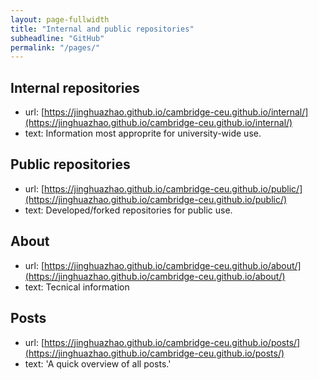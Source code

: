 ```yaml
---
layout: page-fullwidth
title: "Internal and public repositories"
subheadline: "GitHub"
permalink: "/pages/"
---
```


## Internal repositories
   - url:  [https://jinghuazhao.github.io/cambridge-ceu.github.io/internal/](https://jinghuazhao.github.io/cambridge-ceu.github.io/internal/)
   - text: Information most approprite for university-wide use.

## Public repositories
   - url:  [https://jinghuazhao.github.io/cambridge-ceu.github.io/public/](https://jinghuazhao.github.io/cambridge-ceu.github.io/public/)
   - text: Developed/forked repositories for public use.

## About
   - url:  [https://jinghuazhao.github.io/cambridge-ceu.github.io/about/](https://jinghuazhao.github.io/cambridge-ceu.github.io/about/)
   - text: Tecnical information

## Posts
   - url:  [https://jinghuazhao.github.io/cambridge-ceu.github.io/posts/](https://jinghuazhao.github.io/cambridge-ceu.github.io/posts/)
   - text: 'A quick overview of all posts.'

